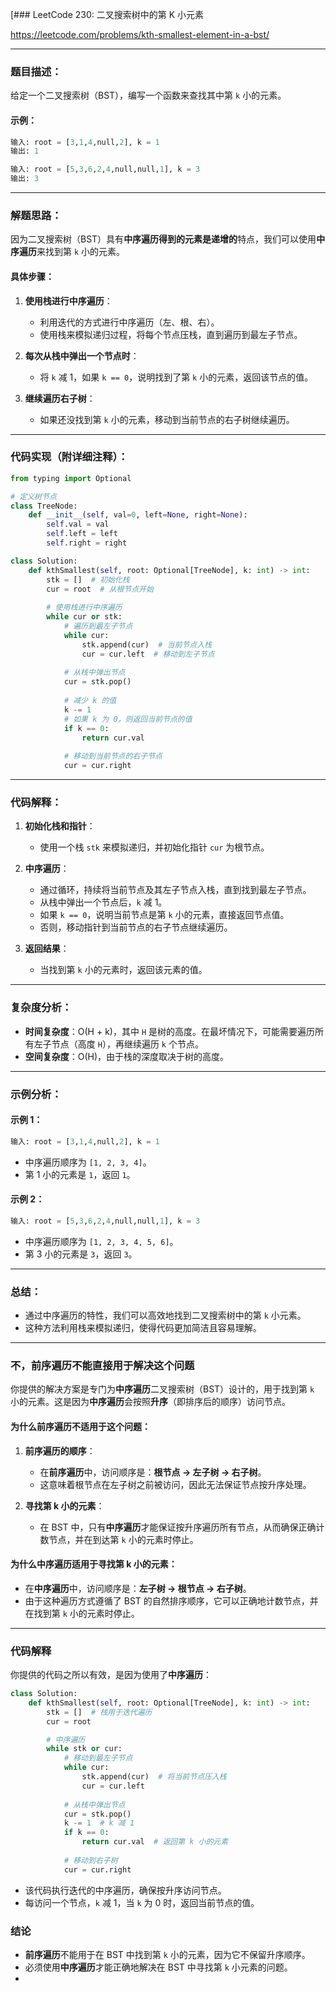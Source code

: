 [### LeetCode 230: 二叉搜索树中的第 K 小元素

https://leetcode.com/problems/kth-smallest-element-in-a-bst/

---

### 题目描述：

给定一个二叉搜索树（BST），编写一个函数来查找其中第 `k` 小的元素。

#### 示例：

```python
输入: root = [3,1,4,null,2], k = 1
输出: 1
```

```python
输入: root = [5,3,6,2,4,null,null,1], k = 3
输出: 3
```

---

### 解题思路：

因为二叉搜索树（BST）具有**中序遍历得到的元素是递增的**特点，我们可以使用**中序遍历**来找到第 `k` 小的元素。

#### 具体步骤：

1. **使用栈进行中序遍历**：
   - 利用迭代的方式进行中序遍历（左、根、右）。
   - 使用栈来模拟递归过程，将每个节点压栈，直到遍历到最左子节点。
   
2. **每次从栈中弹出一个节点时**：
   - 将 `k` 减 1，如果 `k == 0`，说明找到了第 `k` 小的元素，返回该节点的值。

3. **继续遍历右子树**：
   - 如果还没找到第 `k` 小的元素，移动到当前节点的右子树继续遍历。

---

### 代码实现（附详细注释）：

```python
from typing import Optional

# 定义树节点
class TreeNode:
    def __init__(self, val=0, left=None, right=None):
        self.val = val
        self.left = left
        self.right = right

class Solution:
    def kthSmallest(self, root: Optional[TreeNode], k: int) -> int:
        stk = []  # 初始化栈
        cur = root  # 从根节点开始
        
        # 使用栈进行中序遍历
        while cur or stk:
            # 遍历到最左子节点
            while cur:
                stk.append(cur)  # 当前节点入栈
                cur = cur.left  # 移动到左子节点
            
            # 从栈中弹出节点
            cur = stk.pop()
            
            # 减少 k 的值
            k -= 1
            # 如果 k 为 0，则返回当前节点的值
            if k == 0:
                return cur.val
            
            # 移动到当前节点的右子节点
            cur = cur.right
```

---

### 代码解释：

1. **初始化栈和指针**：
   - 使用一个栈 `stk` 来模拟递归，并初始化指针 `cur` 为根节点。

2. **中序遍历**：
   - 通过循环，持续将当前节点及其左子节点入栈，直到找到最左子节点。
   - 从栈中弹出一个节点后，`k` 减 1。
   - 如果 `k == 0`，说明当前节点是第 `k` 小的元素，直接返回节点值。
   - 否则，移动指针到当前节点的右子节点继续遍历。

3. **返回结果**：
   - 当找到第 `k` 小的元素时，返回该元素的值。

---

### 复杂度分析：

- **时间复杂度**：O(H + k)，其中 `H` 是树的高度。在最坏情况下，可能需要遍历所有左子节点（高度 `H`），再继续遍历 `k` 个节点。
- **空间复杂度**：O(H)，由于栈的深度取决于树的高度。

---

### 示例分析：

#### 示例 1：

```python
输入: root = [3,1,4,null,2], k = 1
```

- 中序遍历顺序为 `[1, 2, 3, 4]`。
- 第 1 小的元素是 `1`，返回 `1`。

#### 示例 2：

```python
输入: root = [5,3,6,2,4,null,null,1], k = 3
```

- 中序遍历顺序为 `[1, 2, 3, 4, 5, 6]`。
- 第 3 小的元素是 `3`，返回 `3`。

---

### 总结：

- 通过中序遍历的特性，我们可以高效地找到二叉搜索树中的第 `k` 小元素。
- 这种方法利用栈来模拟递归，使得代码更加简洁且容易理解。

---

### 不，前序遍历不能直接用于解决这个问题

你提供的解决方案是专门为**中序遍历**二叉搜索树（BST）设计的，用于找到第 `k` 小的元素。这是因为**中序遍历**会按照**升序**（即排序后的顺序）访问节点。

#### 为什么前序遍历不适用于这个问题：

1. **前序遍历的顺序**：
   - 在**前序遍历**中，访问顺序是：**根节点 → 左子树 → 右子树**。
   - 这意味着根节点在左子树之前被访问，因此无法保证节点按升序处理。

2. **寻找第 k 小的元素**：
   - 在 BST 中，只有**中序遍历**才能保证按升序遍历所有节点，从而确保正确计数节点，并在到达第 `k` 小的元素时停止。

#### 为什么中序遍历适用于寻找第 k 小的元素：

- 在**中序遍历**中，访问顺序是：**左子树 → 根节点 → 右子树**。
- 由于这种遍历方式遵循了 BST 的自然排序顺序，它可以正确地计数节点，并在找到第 `k` 小的元素时停止。

---

### 代码解释

你提供的代码之所以有效，是因为使用了**中序遍历**：

```python
class Solution:
    def kthSmallest(self, root: Optional[TreeNode], k: int) -> int:
        stk = []  # 栈用于迭代遍历
        cur = root

        # 中序遍历
        while stk or cur:
            # 移动到最左子节点
            while cur:
                stk.append(cur)  # 将当前节点压入栈
                cur = cur.left
            
            # 从栈中弹出节点
            cur = stk.pop()
            k -= 1  # k 减 1
            if k == 0:
                return cur.val  # 返回第 k 小的元素
            
            # 移动到右子树
            cur = cur.right
```

- 该代码执行迭代的中序遍历，确保按升序访问节点。
- 每访问一个节点，`k` 减 1，当 `k` 为 0 时，返回当前节点的值。

### 结论

- **前序遍历**不能用于在 BST 中找到第 `k` 小的元素，因为它不保留升序顺序。
- 必须使用**中序遍历**才能正确地解决在 BST 中寻找第 `k` 小元素的问题。
- 
